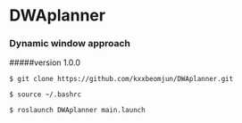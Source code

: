 # DWAplanner
### Dynamic window approach 

#####version 1.0.0

```
$ git clone https://github.com/kxxbeomjun/DWAplanner.git

$ source ~/.bashrc

$ roslaunch DWAplanner main.launch
```
